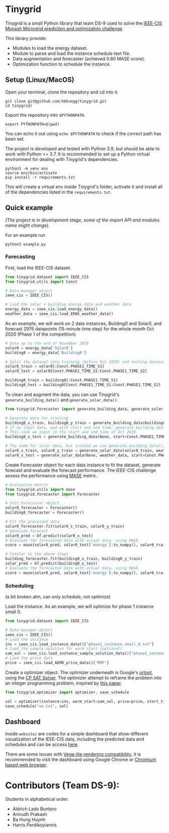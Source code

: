 # Tinygrid
Tinygrid is a small Python library that team DS-9 used to solve the [IEEE-CIS Monash Microgrid prediction and optimization challenge](https://ieee-dataport.org/competitions/ieee-cis-technical-challenge-predictoptimize-renewable-energy-scheduling). 

This library provide:
* Modules to load the energy dataset.
* Module to parse and load the instance schedule text file.
* Data augmentation and forecaster (achieved 0.80 MASE score).
* Optimization function to schedule the instance.

## Setup (Linux/MacOS)
Open your terminal, clone the repository and cd into it.
```
git clone git@github.com:hbhungg/tinygrid.git 
cd tinygrid/
```

Export the repository into `$PYTHONPATH`.
```
export PYTHONPATH=$(pwd)
```
You can echo it out using `echo $PYTHONPATH` to check if the correct path has been set.

The project is developed and tested with Python 3.9, but should be able to work with Python >= 3.7. It is recommended to set up a Python virtual environment for dealing with Tinygrid's dependencies.
```
python3 -m venv env
source env/bin/activate
pip install -r requirements.txt
```
This will create a virtual env inside Tinygrid's folder, activate it and install all of the dependencies listed in the `requirements.txt`. 

## Quick example
_(The project is in development stage, some of the import API and modules name might change)._

For an example run
```
python3 example.py
```
### Forecasting
First, load the IEEE-CIS dataset.
```python
from tinygrid.dataset import IEEE_CIS
from tinygrid.utils import Const

# Data manager object
ieee_cis = IEEE_CIS()

# Load the solar + building energy data and weather data
energy_data = ieee_cis.load_energy_data()
weather_data = ieee_cis.load_ERA5_weather_data()
```
As an example, we will work on 2 data instances, Building0 and Solar0, and forecast 2976 datapoints (15-minute time step) for the whole month Oct 2020 (Phase 1 of the competition).
```python
# Data up to the end of November 2020
solar0 = energy_data['Solar0']
building0 = energy_data['Building0']

# Split the dataset into training (before Oct 2020) and testing dataset (Oct 2020)
solar0_train = solar0[:Const.PHASE1_TIME_S1]
solar0_test = solar0[Const.PHASE1_TIME_S1:Const.PHASE1_TIME_S2]

building0_train = building0[:Const.PHASE1_TIME_S1]
building0_test = building0[Const.PHASE1_TIME_S1:Const.PHASE1_TIME_S2]
```
To clean and augment the data, you can use Tinygrid's `generate_building_data()` and `generate_solar_data()`.
```python
from tinygrid.forecaster import generate_building_data, generate_solar_data

# Generate data for training
building0_x_train, building0_y_train = generate_building_data(building0_train)
# If no input data, and with start and end time, generate_building_data will generate features for forecaster to predict on. 
# This case we input in the start and end time of Oct 2020.
building0_x_test = generate_building_data(None, start=Const.PHASE1_TIME, end=Const.PHASE2_TIME)

# The same for solar data, but instead we use generate_building_data(), and it also required weather data.
solar0_x_train, solar0_y_train = generate_solar_data(solar0_train, weather_data)
solar0_x_test = generate_solar_data(None, weather_data, start=Const.PHASE1_TIME, end=Const.PHASE2_TIME)
```

Create Forecaster object for each data instance to fit the dataset, generate forecast and evaluate the forecast performance. The IEEE-CIS challenge assess the performance using [MASE](https://www.sciencedirect.com/science/article/abs/pii/S0169207006000239?via%3Dihub) metric.
```python
# Evaluation metric
from tinygrid.utils import mase
from tinygrid.forecaster import Forecaster

# Init Forecaster object 
solar0_forecaster = Forecaster()
building0_forecaster = Forecaster()

# Fit the processed data
solar0_forecaster.fit(solar0_x_train, solar0_y_train)
# Generate forecast
solar0_pred = bf.predict(solar0_x_test)
# Evaluate the forecasted data with actual data, using MASE.
score = mase(solar0_pred, solar0_test['energy'].to_numpy(), solar0_train['energy'].to_numpy())

# Similar to the above steps
building_forecaster.fit(building0_x_train, building0_y_train)
solar_pred = bf.predict(building0_x_test)
# Evaluate the forecasted data with actual data, using MASE.
score = mase(solar0_pred, solar0_test['energy'].to_numpy(), solar0_train['energy'].to_numpy())
 ```

### Scheduling
(a bit broken atm, can only schedule, not optimize)

Load the instance. As an example, we will optimize for phase 1 instance small 0.
```python
from tinygrid.dataset import IEEE_CIS

# Data manager object
ieee_cis = IEEE_CIS()
# Load the instance
ins = ieee_cis.load_instance_data()["phase1_instance_small_0.txt"]
# Load the sample solution for warm start (optional)
sam_sol = ieee_cis.load_instance_sample_solution_data()["phase1_instance_solution_small_0.txt"]
# Load the price data
price = ieee_cis.load_AEMO_price_data()['RRP']
```

Create a optimizer object. The optimizer underneath is Google's [ortool](https://github.com/google/or-tools), using the [CP SAT Solver](https://developers.google.com/optimization/cp/cp_solver). 
The optimizer attempt to reframe the problem into an integer programming problem, inspired by [this paper](https://arxiv.org/pdf/2112.03595.pdf).
```python
from tinygrid.optimizer import optimizer, save_schedule

sol = optimizer(instance=ins, warm_start=sam_sol, price=price, start_time=p1s, end_time=p1e)
save_schedule("oo.txt", sol)
```
## Dashboard
Inside `website/` are codes for a simple dashboard that show different visualization of the IEEE-CIS data, including the predicted data and schedules and can be access [here](https://hbhungg.github.io/tinygrid/website/).

There are some issues with [Vega-lite rendering compatibility](https://github.com/vega/vega-lite/issues/1389), it is recommended to visit the dashboard using Google Chrome or [Chromium based web browser](https://www.chromium.org/chromium-projects/).

# Contributors (Team DS-9):
Students in alphabetical order:
- Aldrich Lado Buntoro
- Anirudh Prakash
- Ba Hung Huynh
- Harris Perdikoyiannis
